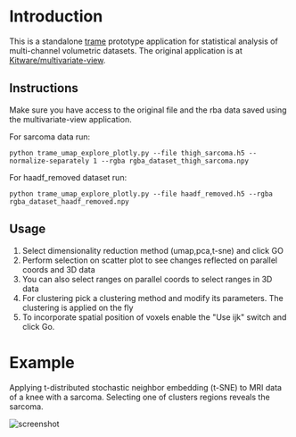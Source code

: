 # Introduction
This is a standalone [trame](https://kitware.github.io/trame) prototype application for statistical  analysis of multi-channel volumetric datasets.
The original application is at [Kitware/multivariate-view](https://github.com/Kitware/multivariate-view).


## Instructions
Make sure you have access to the original file and the rba data saved using the multivariate-view application.

For sarcoma data run:

```
python trame_umap_explore_plotly.py --file thigh_sarcoma.h5 --normalize-separately 1 --rgba rgba_dataset_thigh_sarcoma.npy
```

For haadf_removed dataset  run:

```
python trame_umap_explore_plotly.py --file haadf_removed.h5 --rgba rgba_dataset_haadf_removed.npy
```

## Usage
1. Select dimensionality reduction method (umap,pca,t-sne) and click GO
2. Perform selection on scatter plot to see changes reflected on parallel coords and 3D data
3. You can also select ranges on parallel coords to select ranges in 3D data
4. For clustering pick a clustering method and modify its parameters. The clustering is applied on the fly
5. To incorporate spatial position of voxels enable the "Use ijk" switch and click Go.

# Example

Applying t-distributed stochastic neighbor embedding (t-SNE) to MRI data of a knee with a sarcoma.
Selecting one of clusters regions reveals the sarcoma.

![screenshot](https://github.com/user-attachments/assets/d028c350-7164-433f-b0ed-b9575b0a35d3)
